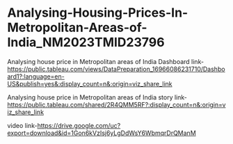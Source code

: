 # Analysing-Housing-Prices-In-Metropolitan-Areas-of-India_NM2023TMID23796


Analysing house price in Metropolitan areas of India Dashboard link-https://public.tableau.com/views/DataPreparation_16966086231710/Dashboard1?:language=en-US&publish=yes&:display_count=n&:origin=viz_share_link

Analysing house price in Metropolitan areas of India story link-https://public.tableau.com/shared/2R4QMM5RF?:display_count=n&:origin=viz_share_link



video link-https://drive.google.com/uc?export=download&id=1Gon6kVzIsj6yLgDdWsY6WbmqrDrQManM
